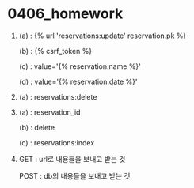 # 0406_homework

1. (a) : {% url 'reservations:update' reservation.pk %}

   (b) : {% csrf_token %}

   (c) : value='{% reservation.name %}'

   (d) : value='{% reservation.date %}'

   

2. (a) : reservations:delete

   

3. (a) : reservation_id

   (b) : delete

   (c) : reservations:index

   

4. GET : url로 내용들을 보내고 받는 것

   POST : db의 내용들을 보내고 받는 것

